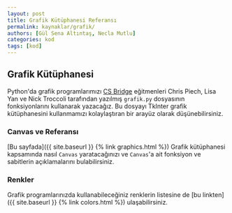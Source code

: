 ```yaml
---
layout: post
title: Grafik Kütüphanesi Referansı
permalink: kaynaklar/grafik/
authors: [Gül Sena Altıntaş, Necla Mutlu]
categories: kod
tags: [kod]
---
```


## Grafik Kütüphanesi
Python'da grafik programlarımızı <a href="https://www.csbridge.org/">CS Bridge</a> eğitmenleri Chris Piech, Lisa Yan ve Nick Troccoli tarafından yazılmış `grafik.py` dosyasının fonksiyonlarını kullanarak yazacağız. Bu dosyayı TkInter grafik kütüphanesini kullanmamızı kolaylaştıran bir arayüz olarak düşünebilirsiniz. 

### Canvas ve Referansı
[Bu sayfada]({{ site.baseurl }} {% link graphics.html %}) Grafik kütüphanesi kapsamında nasıl `Canvas` yaratacağınızı ve `Canvas`'a ait fonksiyon ve sabitlerin açıklamalarını bulabilirsiniz.

### Renkler
Grafik programlarınızda kullanabileceğiniz renklerin listesine de [bu linkten]({{ site.baseurl }} {% link colors.html %})  ulaşabilirsiniz.
